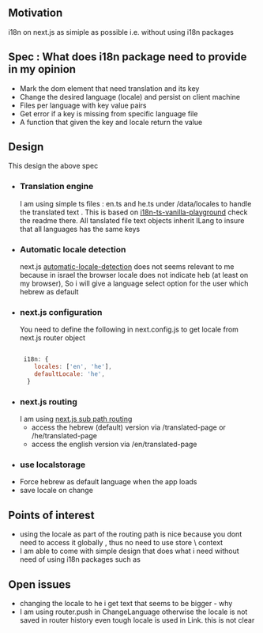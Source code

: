 <h2>Motivation</h2>
i18n on next.js as simiple as possible i.e. without using i18n packages


<h2>Spec : What does i18n package need to provide in my opinion</h2>
<ul>
<li>Mark the dom element that need translation and its key</li>
<li>Change the desired language (locale) and persist on client machine</li>
<li>Files per language with key value pairs</li>
<li>Get error if a key is missing from specific language file</li>
<li>A function that given the key and locale return the value</li>
</ul>


<h2>Design</h2>
This design the above spec
<ul>
<li>
<h3>Translation engine</h3>
I am using simple ts files : en.ts and he.ts under /data/locales to handle the translated text . This is based on <a href='https://github.com/NathanKr/i18n-ts-vanilla-playground'>i18n-ts-vanilla-playground</a> check the readme there. All tanslated file text objects inherit ILang to insure that all languages has the same keys</li>

<li>
<h3>Automatic locale detection</h3>
next.js <a href='https://nextjs.org/docs/advanced-features/i18n-routing#automatic-locale-detection'>automatic-locale-detection</a> does not seems relevant to me because in israel the browser locale does not indicate heb (at least on my browser), So i will give a language select option for the user which hebrew as default</li>
<li>
<h3>next.js configuration</h3>
You need to define the following in next.config.js to get locale from next.js router object

```javascript

 i18n: {
    locales: ['en', 'he'],
    defaultLocale: 'he',
  }

```

</li>
<li><h3>next.js routing</h3>
I am using <a href='https://nextjs.org/docs/advanced-features/i18n-routing#sub-path-routing'>next.js sub path routing</a>
<ul>
<li>access the hebrew (default) version via /translated-page or /he/translated-page  </li>
<li>access the english version via /en/translated-page</li>
</ul>
</li>

<li><h3>use localstorage</h3>
 <ui>
 <li>Force hebrew as default language when the app loads</li>
 <li>save locale on change</li>
 </ui>
</li>
</ul>
</li>

<h2>Points of interest</h2>
<ul>
<li>using the locale as part of the routing path is nice because you dont need to access it globally , thus no need to use store \ context</li>
<li>I am able to come with simple design that does what i need without need of using i18n packages such as 
</ul>


<h2>Open issues</h2>
<ul>
<li>changing the locale to he i get text that seems to be bigger - why</li>
<li>I am using router.push in ChangeLanguage otherwise the locale is not saved in router history even tough locale is used in Link. this is not clear</li>
</ul>
